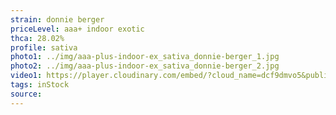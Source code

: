 ```yaml
---
strain: donnie berger
priceLevel: aaa+ indoor exotic
thca: 28.02%
profile: sativa
photo1: ../img/aaa-plus-indoor-ex_sativa_donnie-berger_1.jpg
photo2: ../img/aaa-plus-indoor-ex_sativa_donnie-berger_2.jpg
video1: https://player.cloudinary.com/embed/?cloud_name=dcf9dmvo5&public_id=aaa-plus-indoor-ex_sativa_donnie-berger_pefqul&profile=flower
tags: inStock
source:
---
```

